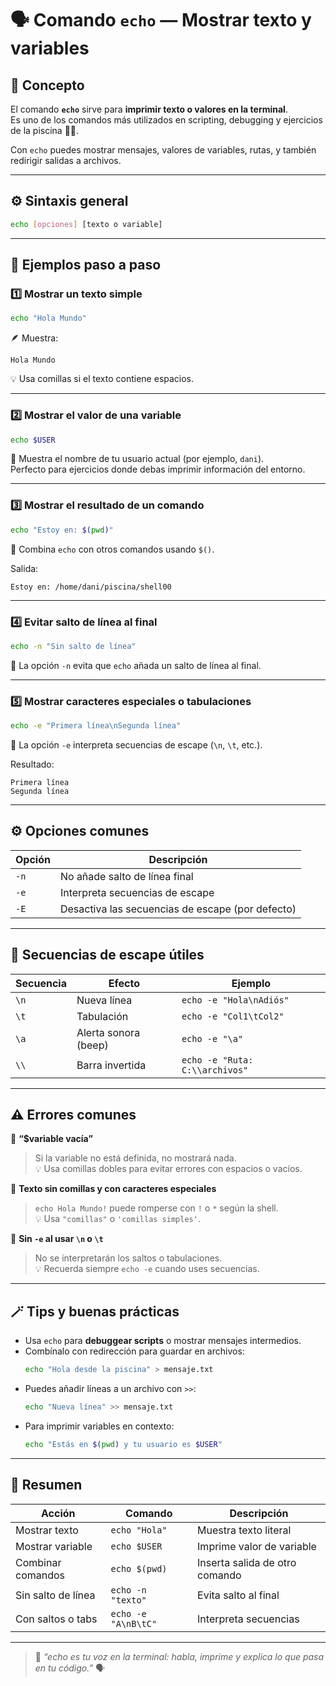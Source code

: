 # 🗣️ Comando `echo` — Mostrar texto y variables

## 🧠 Concepto
El comando **`echo`** sirve para **imprimir texto o valores en la terminal**.  
Es uno de los comandos más utilizados en scripting, debugging y ejercicios de la piscina 🏊‍♂️.

Con `echo` puedes mostrar mensajes, valores de variables, rutas, y también redirigir salidas a archivos.

---

## ⚙️ Sintaxis general

```bash
echo [opciones] [texto o variable]
```

---

## 📘 Ejemplos paso a paso

### 1️⃣ Mostrar un texto simple
```bash
echo "Hola Mundo"
```
🪶 Muestra:  
```
Hola Mundo
```

💡 Usa comillas si el texto contiene espacios.

---

### 2️⃣ Mostrar el valor de una variable
```bash
echo $USER
```
👤 Muestra el nombre de tu usuario actual (por ejemplo, `dani`).  
Perfecto para ejercicios donde debas imprimir información del entorno.

---

### 3️⃣ Mostrar el resultado de un comando
```bash
echo "Estoy en: $(pwd)"
```
📍 Combina `echo` con otros comandos usando `$()`.

Salida:
```
Estoy en: /home/dani/piscina/shell00
```

---

### 4️⃣ Evitar salto de línea al final
```bash
echo -n "Sin salto de línea"
```
🧱 La opción `-n` evita que `echo` añada un salto de línea al final.

---

### 5️⃣ Mostrar caracteres especiales o tabulaciones
```bash
echo -e "Primera línea\nSegunda línea"
```
🧩 La opción `-e` interpreta secuencias de escape (`\n`, `\t`, etc.).

Resultado:
```
Primera línea
Segunda línea
```

---

## ⚙️ Opciones comunes

| Opción | Descripción |
|--------|--------------|
| `-n` | No añade salto de línea final |
| `-e` | Interpreta secuencias de escape |
| `-E` | Desactiva las secuencias de escape (por defecto) |

---

## 🧩 Secuencias de escape útiles

| Secuencia | Efecto | Ejemplo |
|------------|--------|----------|
| `\n` | Nueva línea | `echo -e "Hola\nAdiós"` |
| `\t` | Tabulación | `echo -e "Col1\tCol2"` |
| `\a` | Alerta sonora (beep) | `echo -e "\a"` |
| `\\` | Barra invertida | `echo -e "Ruta: C:\\archivos"` |

---

## ⚠️ Errores comunes

🚫 **“$variable vacía”**  
> Si la variable no está definida, no mostrará nada.  
💡 Usa comillas dobles para evitar errores con espacios o vacíos.

🚫 **Texto sin comillas y con caracteres especiales**  
> `echo Hola Mundo!` puede romperse con `!` o `*` según la shell.  
💡 Usa `"comillas"` o `'comillas simples'`.

🚫 **Sin `-e` al usar `\n` o `\t`**  
> No se interpretarán los saltos o tabulaciones.  
💡 Recuerda siempre `echo -e` cuando uses secuencias.

---

## 🪄 Tips y buenas prácticas

- Usa `echo` para **debuggear scripts** o mostrar mensajes intermedios.  
- Combínalo con redirección para guardar en archivos:
  ```bash
  echo "Hola desde la piscina" > mensaje.txt
  ```
- Puedes añadir líneas a un archivo con `>>`:
  ```bash
  echo "Nueva línea" >> mensaje.txt
  ```
- Para imprimir variables en contexto:
  ```bash
  echo "Estás en $(pwd) y tu usuario es $USER"
  ```

---

## 🎯 Resumen

| Acción | Comando | Descripción |
|--------|----------|-------------|
| Mostrar texto | `echo "Hola"` | Muestra texto literal |
| Mostrar variable | `echo $USER` | Imprime valor de variable |
| Combinar comandos | `echo $(pwd)` | Inserta salida de otro comando |
| Sin salto de línea | `echo -n "texto"` | Evita salto al final |
| Con saltos o tabs | `echo -e "A\nB\tC"` | Interpreta secuencias |

---

> 💬 *“echo es tu voz en la terminal: habla, imprime y explica lo que pasa en tu código.”* 🗣️
